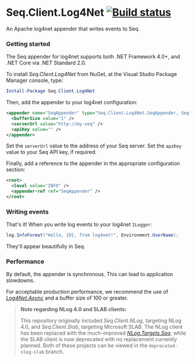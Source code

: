 # Seq.Client.Log4Net [![Build status](https://ci.appveyor.com/api/projects/status/sxw4n1a6v9o7db2i?svg=true)](https://ci.appveyor.com/project/datalust/seq-client-log4net)

An Apache log4net appender that writes events to Seq.

### Getting started

The Seq appender for log4net supports both .NET Framework 4.0+, and .NET Core via .NET Standard 2.0.

To install _Seq.Client.Log4Net_ from NuGet, at the Visual Studio Package Manager console, type:

```powershell
Install-Package Seq.Client.Log4Net
```

Then, add the appender to your log4net configuration:

```xml
<appender name="SeqAppender" type="Seq.Client.Log4Net.SeqAppender, Seq.Client.Log4Net" >
  <bufferSize value="1" />
  <serverUrl value="http://my-seq" />
  <apiKey value="" />
</appender>
```

Set the `serverUrl` value to the address of your Seq server. Set the `apiKey` value to your Seq API key, if required.

Finally, add a reference to the appender in the appropriate configuration section:

```xml
<root>
  <level value="INFO" />
  <appender-ref ref="SeqAppender" />
</root>
```

### Writing events

That's it! When you write log events to your log4net `ILogger`:

```csharp
log.InfoFormat("Hello, {0}, from log4net!", Environment.UserName);
```

They'll appear beautifully in Seq.

### Performance

By default, the appender is synchronous. This can lead to application slowdowns.

For acceptable production performance, we recommend the use of [_Log4Net.Async_](https://github.com/cjbhaines/Log4Net.Async)
and a buffer size of 100 or greater.

> **Note regarding NLog 4.0 and SLAB clients:**
>
> This repository originally included _Seq.Client.NLog_, targeting NLog 4.0, and _Seq.Client.Slab_, 
> targeting Microsoft SLAB. The NLog client has been replaced with the much-improved 
> [_NLog.Targets.Seq_](https://github.com/datalust/nlog-targets-seq), while the SLAB client is now 
> deprecated with no replacement currently planned. Both of these projects can be viewed in the 
> `deprecated-nlog-slab` branch.
